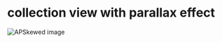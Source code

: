 # collection view with parallax effect


![APSkewed image](https://github.com/AmitChakradhari/ap-skewed/blob/master/APSkewed2/Assets/apskewed.gif)
